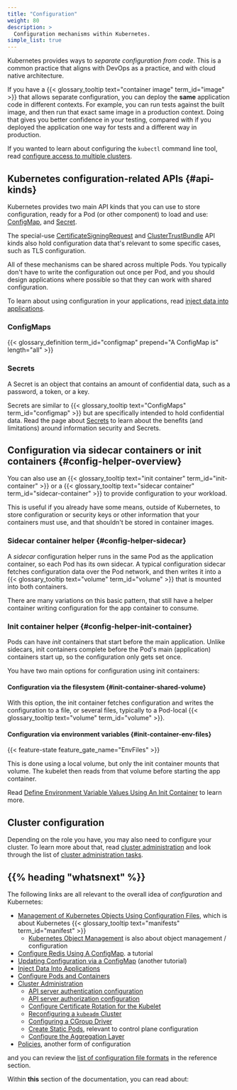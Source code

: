 ```yaml
---
title: "Configuration"
weight: 80
description: >
  Configuration mechanisms within Kubernetes.
simple_list: true
---
```


Kubernetes provides ways to _separate configuration from code_. This is a common
practice that aligns with DevOps as a practice, and with cloud native architecture.

If you have a {{< glossary_tooltip text="container image" term_id="image" >}} that
allows separate configuration, you can deploy the **same** application code in
different contexts. For example, you can run tests against the built image, and
then run that exact same image in a production context. Doing that gives you
better confidence in your testing, compared with if you deployed the application
one way for tests and a different way in production.

If you wanted to learn about configuring the `kubectl` command line tool,
read [configure access to multiple clusters](/docs/tasks/access-application-cluster/configure-access-multiple-clusters/).

<!-- body -->
## Kubernetes configuration-related APIs {#api-kinds}

Kubernetes provides two main API kinds that you can use to store configuration,
ready for a Pod (or other component) to load and use:
[ConfigMap](/docs/concepts/configuration/configmap/), and
[Secret](/docs/concepts/configuration/secret/).

The special-use
[CertificateSigningRequest](/docs/reference/access-authn-authz/certificate-signing-requests/#certificate-signing-requests)
and
[ClusterTrustBundle](/docs/reference/access-authn-authz/certificate-signing-requests/#cluster-trust-bundles)
API kinds also hold configuration data that's relevant to some specific cases,
such as TLS configuration.

All of these mechanisms can be shared across multiple Pods. You typically don't
have to write the configuration out once per Pod, and you should design applications
where possible so that they can work with shared configuration.

To learn about using configuration in your applications, read
[inject data into applications](/docs/tasks/inject-data-application/).

### ConfigMaps

{{< glossary_definition term_id="configmap" prepend="A ConfigMap is" length="all" >}}

### Secrets

A Secret is an object that contains an amount of confidential data,
such as a password, a token, or a key.

Secrets are similar to {{< glossary_tooltip text="ConfigMaps" term_id="configmap" >}}
but are specifically intended to hold confidential data. Read the page about [Secrets](/docs/concepts/configuration/secret/)
to learn about the benefits (and limitations) around information security and Secrets.

## Configuration via sidecar containers or init containers {#config-helper-overview}

You can also use an 
{{< glossary_tooltip text="init container" term_id="init-container" >}} or a
{{< glossary_tooltip text="sidecar container" term_id="sidecar-container" >}}
to provide configuration to your workload.

This is useful if you already have some means, outside of Kubernetes, to store
configuration or security keys or other information that your containers must
use, and that shouldn't be stored in container images.

### Sidecar container helper {#config-helper-sidecar}

A _sidecar_ configuration helper runs in the same Pod as the application container, so
each Pod has its own sidecar. A typical configuration sidecar fetches configuration data over the
Pod network, and then writes it into a {{< glossary_tooltip text="volume" term_id="volume" >}}
that is mounted into both containers.

There are many variations on this basic pattern, that still have a helper
container writing configuration for the app container to consume.

### Init container helper {#config-helper-init-container}

Pods can have _init_ containers that start before the main application. Unlike sidecars,
init containers complete before the Pod's main (application) containers start up, so the
configuration only gets set once.

You have two main options for configuration using init containers:

#### Configuration via the filesystem {#init-container-shared-volume}

With this option, the init container fetches configuration and writes the configuration to
a file, or several files, typically to a Pod-local
{{< glossary_tooltip text="volume" term_id="volume" >}}.

#### Configuration via environment variables {#init-container-env-files}

{{< feature-state feature_gate_name="EnvFiles" >}}

This is done using a local volume, but only the init container mounts that volume. The kubelet then reads from that volume before starting the app container.

Read [Define Environment Variable Values Using An Init Container](/docs/tasks/inject-data-application/define-environment-variable-via-file/)
to learn more.

## Cluster configuration

Depending on the role you have, you may also need to configure your cluster.
To learn more about that, read
[cluster administration](/docs/concepts/cluster-administration/) and
look through the list of [cluster administration tasks](/docs/tasks/administer-cluster/).

## {{% heading "whatsnext" %}}

The following links are all relevant to the overall idea of _configuration_ and Kubernetes:

* [Management of Kubernetes Objects Using Configuration Files](/docs/tasks/manage-kubernetes-objects/declarative-config/),
  which is about Kubernetes {{< glossary_tooltip text="manifests" term_id="manifest" >}}
  * [Kubernetes Object Management](/docs/concepts/overview/working-with-objects/object-management/) is also about object management / configuration
* [Configure Redis Using A ConfigMap](/docs/tutorials/configuration/configure-redis-using-configmap/).
  a tutorial
* [Updating Configuration via a ConfigMap](/docs/tutorials/configuration/updating-configuration-via-a-configmap/)
  (another tutorial)
* [Inject Data Into Applications](/docs/tasks/inject-data-application/)
* [Configure Pods and Containers](/docs/tasks/configure-pod-container/)
* [Cluster Administration](/docs/concepts/cluster-administration/)
  * [API server authentication configuration](/docs/reference/access-authn-authz/authentication/#using-authentication-configuration)
  * [API server authorization configuration](/docs/reference/access-authn-authz/authorization/#using-configuration-file-for-authorization)
  * [Configure Certificate Rotation for the Kubelet](/docs/tasks/tls/certificate-rotation/)
  * [Reconfiguring a `kubeadm` Cluster](/docs/tasks/administer-cluster/kubeadm/kubeadm-reconfigure/)
  * [Configuring a CGroup Driver](/docs/tasks/administer-cluster/kubeadm/configure-cgroup-driver/)
  * [Create Static Pods](/docs/tasks/configure-pod-container/static-pod/), relevant to
    control plane configuration
  * [Configure the Aggregation Layer](/docs/tasks/extend-kubernetes/configure-aggregation-layer/)
* [Policies](/docs/concepts/policy/), another form of configuration

and you can review the [list of configuration file formats](/docs/reference/config-api/)
in the reference section.

Within **this** section of the documentation, you can read about:  
